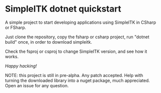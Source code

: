 # SimpleITK dotnet quickstart

A simple project to start developing applications using SimpleITK in CSharp or FSharp.

Just clone the repository, copy the fsharp or csharp project, run "dotnet build" once, in order to download simpleitk. 

Check the fsproj or csproj to change SimpleITK version, and see how it works. 

*Happy hacking!*

NOTE: this project is still in pre-alpha. Any patch accepted. Help with turning the downloaded library into a nuget package, much appreciated. Open an issue for any question.
